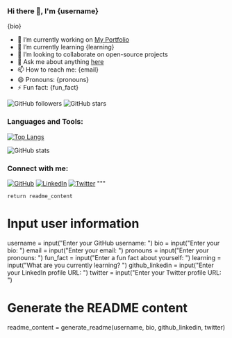 
### Hi there 👋, I'm {username}

{bio}

- 🔭 I’m currently working on [My Portfolio](https://github.com/{username}/{username})
- 🌱 I’m currently learning {learning}
- 👯 I’m looking to collaborate on open-source projects
- 💬 Ask me about anything [here](https://github.com/{username}/{username}/issues)
- 📫 How to reach me: {email}
- 😄 Pronouns: {pronouns}
- ⚡ Fun fact: {fun_fact}

![GitHub followers](https://img.shields.io/github/followers/{username}?label=Follow&style=social)
![GitHub stars](https://img.shields.io/github/stars/{username}/{username}?style=social)

### Languages and Tools:

[![Top Langs](https://github-readme-stats.vercel.app/api/top-langs/?username={username}&layout=compact)](https://github.com/{username}/{username})

![GitHub stats](https://github-readme-stats.vercel.app/api?username={username}&show_icons=true)

### Connect with me:

[![GitHub](https://img.shields.io/badge/GitHub-Profile-blue)](https://github.com/{username})
[![LinkedIn](https://img.shields.io/badge/LinkedIn-Profile-informational)]({github_linkedin})
[![Twitter](https://img.shields.io/badge/Twitter-Follow-brightgreen)]({twitter})
"""

    return readme_content

# Input user information
username = input("Enter your GitHub username: ")
bio = input("Enter your bio: ")
email = input("Enter your email: ")
pronouns = input("Enter your pronouns: ")
fun_fact = input("Enter a fun fact about yourself: ")
learning = input("What are you currently learning? ")
github_linkedin = input("Enter your LinkedIn profile URL: ")
twitter = input("Enter your Twitter profile URL: ")

# Generate the README content
readme_content = generate_readme(username, bio, github_linkedin, twitter)
